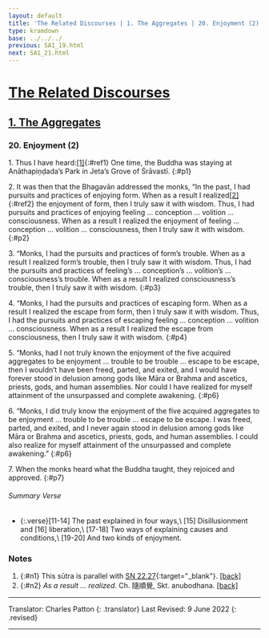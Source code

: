 ```yaml
---
layout: default
title: 'The Related Discourses | 1. The Aggregates | 20. Enjoyment (2)'
type: kramdown
base: ../../../
previous: SA1_19.html
next: SA1_21.html
---
```


# [The Related Discourses](../index.html)
## [1. The Aggregates](index.html)
### 20. Enjoyment (2)

1\. Thus I have heard:[\[1\]](#n1){:#ref1} One time, the Buddha was staying at Anāthapiṇḍada’s Park in Jeta’s Grove of Śrāvastī.
{:#p1}

2\. It was then that the Bhagavān addressed the monks, “In the past, I had pursuits and practices of enjoying form. When as a result I realized[\[2\]](#n2){:#ref2} the enjoyment of form, then I truly saw it with wisdom.  Thus, I had pursuits and practices of enjoying feeling … conception … volition … consciousness. When as a result I realized the enjoyment of feeling … conception … volition … consciousness, then I truly saw it with wisdom.
{:#p2}

3\. “Monks, I had the pursuits and practices of form’s trouble. When as a result I realized form’s trouble, then I truly saw it with wisdom. Thus, I had the pursuits and practices of feeling’s … conception’s … volition’s … consciousness’s trouble. When as a result I realized consciousness’s trouble, then I truly saw it with wisdom.
{:#p3}

4\. “Monks, I had the pursuits and practices of escaping form. When as a result I realized the escape from form, then I truly saw it with wisdom. Thus, I had the pursuits and practices of escaping feeling … conception … volition … consciousness. When as a result I realized the escape from consciousness, then I truly saw it with wisdom.
{:#p4}

5\. “Monks, had I not truly known the enjoyment of the five acquired aggregates to be enjoyment … trouble to be trouble … escape to be escape, then I wouldn’t have been freed, parted, and exited, and I would have forever stood in delusion among gods like Māra or Brahma and ascetics, priests, gods, and human assemblies. Nor could I have realized for myself attainment of the unsurpassed and complete awakening.
{:#p6}

6\. “Monks, I did truly know the enjoyment of the five acquired aggregates to be enjoyment … trouble to be trouble … escape to be escape. I was freed, parted, and exited, and I never again stood in delusion among gods like Māra or Brahma and ascetics, priests, gods, and human assemblies. I could also realize for myself attainment of the unsurpassed and complete awakening.”
{:#p6}

7\. When the monks heard what the Buddha taught, they rejoiced and approved.
{:#p7}

###### Summary Verse
* {:.verse}[11-14] The past explained in four ways,\\
[15] Disillusionment and [16] liberation,\\
[17-18] Two ways of explaining causes and conditions,\\
[19-20] And two kinds of enjoyment.


### Notes
1. {:#n1} This sūtra is parallel with [SN 22.27](https://suttacentral.net/sn22.27){:target="_blank"}. [\[back\]](#ref1)
2. {:#n2} *As a result … realized*. Ch. 隨順覺, Skt. anubodhana. [\[back\]](#ref2)

---

Translator: Charles Patton
{: .translator}
Last Revised: 9 June 2022
{: .revised}

---